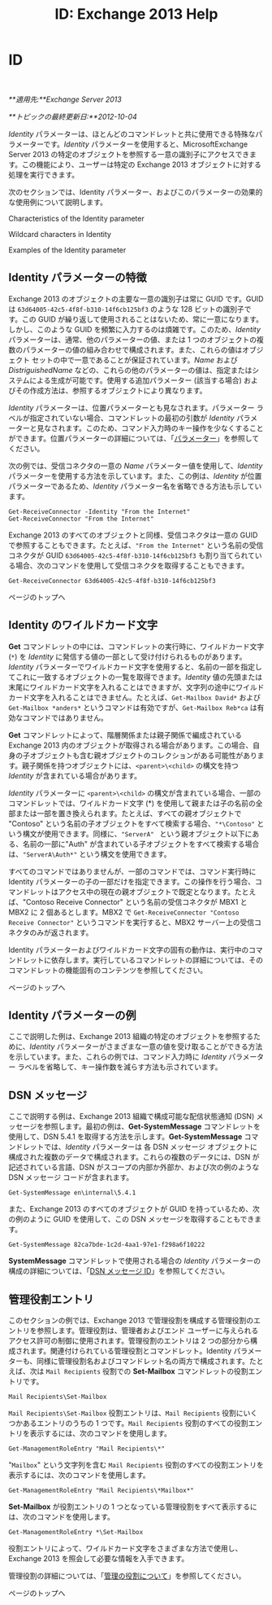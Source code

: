 ﻿---
title: 'ID: Exchange 2013 Help'
TOCTitle: ID
ms:assetid: e90fae91-37e7-4fdc-9170-44f0dc965c66
ms:mtpsurl: https://technet.microsoft.com/ja-jp/library/Bb125042(v=EXCHG.150)
ms:contentKeyID: 49129858
ms.date: 05/23/2018
mtps_version: v=EXCHG.150
ms.translationtype: MT
---

# ID

 

_**適用先:**Exchange Server 2013_

_**トピックの最終更新日:**2012-10-04_

*Identity* パラメーターは、ほとんどのコマンドレットと共に使用できる特殊なパラメーターです。*Identity* パラメーターを使用すると、MicrosoftExchange Server 2013 の特定のオブジェクトを参照する一意の識別子にアクセスできます。この機能により、ユーザーは特定の Exchange 2013 オブジェクトに対する処理を実行できます。

次のセクションでは、Identity パラメーター、およびこのパラメーターの効果的な使用例について説明します。

Characteristics of the Identity parameter

Wildcard characters in Identity

Examples of the Identity parameter

## Identity パラメーターの特徴

Exchange 2013 のオブジェクトの主要な一意の識別子は常に GUID です。GUID は `63d64005-42c5-4f8f-b310-14f6cb125bf3` のような 128 ビットの識別子です。この GUID が繰り返して使用されることはないため、常に一意になります。しかし、このような GUID を頻繁に入力するのは煩雑です。このため、*Identity* パラメーターは、通常、他のパラメーターの値、または 1 つのオブジェクトの複数のパラメーターの値の組み合わせで構成されます。また、これらの値はオブジェクト セットの中で一意であることが保証されています。*Name* および *DistriguishedName* などの、これらの他のパラメーターの値は、指定またはシステムによる生成が可能です。使用する追加パラメーター (該当する場合) およびその作成方法は、参照するオブジェクトにより異なります。

*Identity* パラメーターは、位置パラメーターとも見なされます。パラメーター ラベルが指定されていない場合、コマンドレットの最初の引数が *Identity* パラメーターと見なされます。このため、コマンド入力時のキー操作を少なくすることができます。位置パラメーターの詳細については、「[パラメーター](https://technet.microsoft.com/ja-jp/library/bb124388\(v=exchg.150\))」を参照してください。

次の例では、受信コネクタの一意の *Name* パラメーター値を使用して、*Identity* パラメーターを使用する方法を示しています。また、この例は、*Identity* が位置パラメーターであるため、*Identity* パラメーター名を省略できる方法も示しています。

    Get-ReceiveConnector -Identity "From the Internet"
    Get-ReceiveConnector "From the Internet"

Exchange 2013 のすべてのオブジェクトと同様、受信コネクタは一意の GUID で参照することもできます。たとえば、`"From the Internet"` という名前の受信コネクタが GUID `63d64005-42c5-4f8f-b310-14f6cb125bf3` も割り当てられている場合、次のコマンドを使用して受信コネクタを取得することもできます。

    Get-ReceiveConnector 63d64005-42c5-4f8f-b310-14f6cb125bf3

ページのトップへ

## Identity のワイルドカード文字

**Get** コマンドレットの中には、コマンドレットの実行時に、ワイルドカード文字 (`*`) を *Identity* に発信する値の一部として受け付けられるものがあります。*Identity* パラメーターでワイルドカード文字を使用すると、名前の一部を指定してこれに一致するオブジェクトの一覧を取得できます。*Identity* 値の先頭または末尾にワイルドカード文字を入れることはできますが、文字列の途中にワイルドカード文字を入れることはできません。たとえば、`Get-Mailbox David*` および `Get-Mailbox *anders*` というコマンドは有効ですが、`Get-Mailbox Reb*ca` は有効なコマンドではありません。

**Get** コマンドレットによって、階層関係または親子関係で編成されている Exchange 2013 内のオブジェクトが取得される場合があります。この場合、自身の子オブジェクトも含む親オブジェクトのコレクションがある可能性があります。親子関係を持つオブジェクトには、`<parent>\<child>` の構文を持つ *Identity* が含まれている場合があります。

*Identity* パラメーターに `<parent>\<child>` の構文が含まれている場合、一部のコマンドレットでは、ワイルドカード文字 (\*) を使用して親または子の名前の全部または一部を置き換えられます。たとえば、すべての親オブジェクトで "Contoso" という名前の子オブジェクトをすべて検索する場合、`"*\Contoso"` という構文が使用できます。同様に、`"ServerA" ` という親オブジェクト以下にある、名前の一部に"Auth" が含まれている子オブジェクトをすべて検索する場合は、`"ServerA\Auth*"` という構文を使用できます。

すべてのコマンドではありませんが、一部のコマンドでは、コマンド実行時に Identity パラメーターの子の一部だけを指定できます。この操作を行う場合、コマンドレットはアクセス中の現在の親オブジェクトで既定となります。たとえば、"Contoso Receive Connector" という名前の受信コネクタが MBX1 と MBX2 に 2 個あるとします。MBX2 で `Get-ReceiveConnector "Contoso Receive Connector"` というコマンドを実行すると、MBX2 サーバー上の受信コネクタのみが返されます。

Identity パラメーターおよびワイルドカード文字の固有の動作は、実行中のコマンドレットに依存します。実行しているコマンドレットの詳細については、そのコマンドレットの機能固有のコンテンツを参照してください。

ページのトップへ

## Identity パラメーターの例

ここで説明した例は、Exchange 2013 組織の特定のオブジェクトを参照するために、*Identity* パラメーターがさまざまな一意の値を受け取ることができる方法を示しています。また、これらの例では、コマンド入力時に *Identity* パラメーター ラベルを省略して、キー操作数を減らす方法も示されています。

## DSN メッセージ

ここで説明する例は、Exchange 2013 組織で構成可能な配信状態通知 (DSN) メッセージを参照します。最初の例は、**Get-SystemMessage** コマンドレットを使用して、DSN 5.4.1 を取得する方法を示します。**Get-SystemMessage** コマンドレットでは、*Identity* パラメーターは 各 DSN メッセージ オブジェクトに構成された複数のデータで構成されます。これらの複数のデータには、DSN が記述されている言語、DSN がスコープの内部か外部か、および次の例のような DSN メッセージ コードが含まれます。

    Get-SystemMessage en\internal\5.4.1

また、Exchange 2013 のすべてのオブジェクトが GUID を持っているため、次の例のように GUID を使用して、この DSN メッセージを取得することもできます。

    Get-SystemMessage 82ca7bde-1c2d-4aa1-97e1-f298a6f10222

**SystemMessage** コマンドレットで使用される場合の *Identity* パラメーターの構成の詳細については、「[DSN メッセージ ID](dsn-message-identity-exchange-2013-help.md)」を参照してください。

## 管理役割エントリ

このセクションの例では、Exchange 2013 で管理役割を構成する管理役割のエントリを参照します。管理役割は、管理者およびエンド ユーザーに与えられるアクセス許可の制御に使用されます。管理役割のエントリは 2 つの部分から構成されます。関連付けられている管理役割とコマンドレット。Identity パラメーターも、同様に管理役割名およびコマンドレット名の両方で構成されます。たとえば、次は `Mail Recipients` 役割での **Set-Mailbox** コマンドレットの役割エントリです。

    Mail Recipients\Set-Mailbox

`Mail Recipients\Set-Mailbox` 役割エントリは、`Mail Recipients` 役割にいくつかあるエントリのうちの 1 つです。`Mail Recipients` 役割のすべての役割エントリを表示するには、次のコマンドを使用します。

    Get-ManagementRoleEntry "Mail Recipients\*"

"`Mailbox`" という文字列を含む `Mail Recipients` 役割のすべての役割エントリを表示するには、次のコマンドを使用します。

    Get-ManagementRoleEntry "Mail Recipients\*Mailbox*"

**Set-Mailbox** が役割エントリの 1 つとなっている管理役割をすべて表示するには、次のコマンドを使用します。

    Get-ManagementRoleEntry *\Set-Mailbox

役割エントリによって、ワイルドカード文字をさまざまな方法で使用し、Exchange 2013 を照会して必要な情報を入手できます。

管理役割の詳細については、「[管理の役割について](understanding-management-roles-exchange-2013-help.md)」を参照してください。

ページのトップへ

